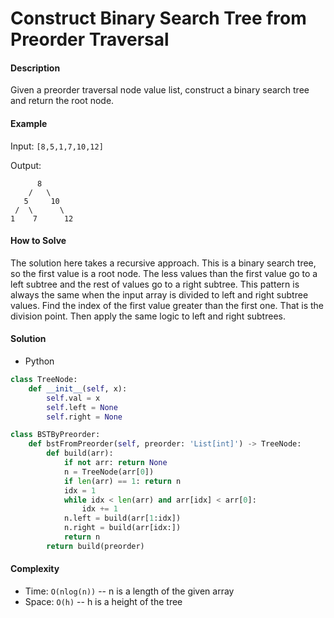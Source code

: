 # Construct Binary Search Tree from Preorder Traversal

#### Description

Given a preorder traversal node value list, construct a binary search tree and return the root node.

#### Example

Input: `[8,5,1,7,10,12]`

Output:
```
      8
    /   \
   5     10
 /  \      \
1    7      12
```

#### How to Solve

The solution here takes a recursive approach.
This is a binary search tree, so the first value is a root node. The less values than the first value go to a left subtree and the rest of values go to a right subtree. This pattern is always the same when the input array is divided to left and right subtree values.
Find the index of the first value greater than the first one. That is the division point. Then apply the same logic to left and right subtrees.

#### Solution
- Python

```python
class TreeNode:
    def __init__(self, x):
        self.val = x
        self.left = None
        self.right = None

class BSTByPreorder:
    def bstFromPreorder(self, preorder: 'List[int]') -> TreeNode:
        def build(arr):
            if not arr: return None
            n = TreeNode(arr[0])
            if len(arr) == 1: return n
            idx = 1
            while idx < len(arr) and arr[idx] < arr[0]:
                idx += 1
            n.left = build(arr[1:idx])
            n.right = build(arr[idx:])
            return n
        return build(preorder)
```

#### Complexity
- Time: `O(nlog(n))` -- n is a length of the given array
- Space: `O(h)` -- h is a height of the tree
